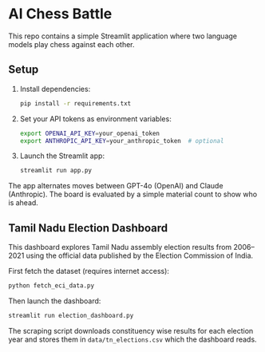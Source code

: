 # AI Chess Battle

This repo contains a simple Streamlit application where two language models play chess against each other.

## Setup

1. Install dependencies:
   ```bash
   pip install -r requirements.txt
   ```

2. Set your API tokens as environment variables:
   ```bash
   export OPENAI_API_KEY=your_openai_token
   export ANTHROPIC_API_KEY=your_anthropic_token  # optional
   ```

3. Launch the Streamlit app:
   ```bash
   streamlit run app.py
   ```

The app alternates moves between GPT-4o (OpenAI) and Claude (Anthropic). The board is evaluated by a simple material count to show who is ahead.

## Tamil Nadu Election Dashboard

This dashboard explores Tamil Nadu assembly election results from 2006–2021 using the official data published by the Election Commission of India.

First fetch the dataset (requires internet access):

```bash
python fetch_eci_data.py
```

Then launch the dashboard:

```bash
streamlit run election_dashboard.py
```

The scraping script downloads constituency wise results for each election year and stores them in `data/tn_elections.csv` which the dashboard reads.
